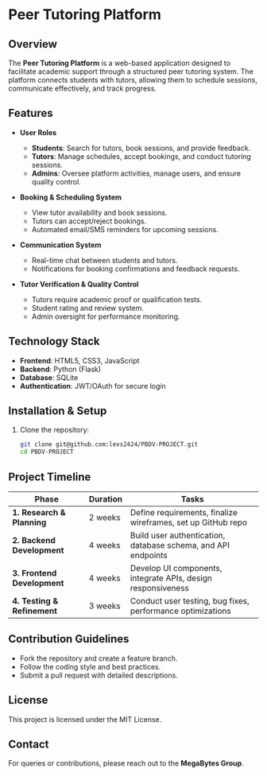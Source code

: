 # Peer Tutoring Platform

## Overview
The **Peer Tutoring Platform** is a web-based application designed to facilitate academic support through a structured peer tutoring system. The platform connects students with tutors, allowing them to schedule sessions, communicate effectively, and track progress.

## Features
- **User Roles**
  - **Students**: Search for tutors, book sessions, and provide feedback.
  - **Tutors**: Manage schedules, accept bookings, and conduct tutoring sessions.
  - **Admins**: Oversee platform activities, manage users, and ensure quality control.

- **Booking & Scheduling System**
  - View tutor availability and book sessions.
  - Tutors can accept/reject bookings.
  - Automated email/SMS reminders for upcoming sessions.

- **Communication System**
  - Real-time chat between students and tutors.
  - Notifications for booking confirmations and feedback requests.

- **Tutor Verification & Quality Control**
  - Tutors require academic proof or qualification tests.
  - Student rating and review system.
  - Admin oversight for performance monitoring.

## Technology Stack
- **Frontend**: HTML5, CSS3, JavaScript
- **Backend**: Python (Flask)
- **Database**: SQLite
- **Authentication**: JWT/OAuth for secure login

## Installation & Setup
1. Clone the repository:
   ```sh
   git clone git@github.com:levs2424/PBDV-PROJECT.git
   cd PBDV-PROJECT
   ```
<!--
2. Set up a virtual environment and install dependencies:
   ```sh
   python -m venv venv
   source venv/bin/activate  # On Windows use: venv\Scripts\activate
   pip install -r requirements.txt
   ```
3. Run the development server:
   ```sh
   flask run
   ```
4. Access the platform at `http://127.0.0.1:5000/`.-->

## Project Timeline
| Phase | Duration | Tasks |
|--------|------------|---------------------|
| **1. Research & Planning** | 2 weeks | Define requirements, finalize wireframes, set up GitHub repo |
| **2. Backend Development** | 4 weeks | Build user authentication, database schema, and API endpoints |
| **3. Frontend Development** | 4 weeks | Develop UI components, integrate APIs, design responsiveness |
| **4. Testing & Refinement** | 3 weeks | Conduct user testing, bug fixes, performance optimizations |

## Contribution Guidelines
- Fork the repository and create a feature branch.
- Follow the coding style and best practices.
- Submit a pull request with detailed descriptions.

## License
This project is licensed under the MIT License.

## Contact
For queries or contributions, please reach out to the **MegaBytes Group**.

